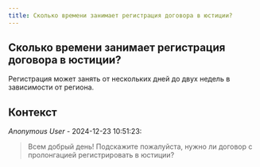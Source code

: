```yaml
---
title: Сколько времени занимает регистрация договора в юстиции?
---
```


## Сколько времени занимает регистрация договора в юстиции?

Регистрация может занять от нескольких дней до двух недель в зависимости от региона.

## Контекст

_Anonymous User_ - 2024-12-23 10:51:23:

> Всем добрый день! Подскажите пожалуйста, нужно ли договор с пролонгацией регистрировать в юстиции?
